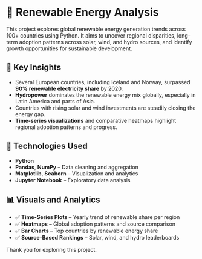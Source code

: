 # 🌿 Renewable Energy Analysis

This project explores global renewable energy generation trends across 100+ countries using Python. It aims to uncover regional disparities, long-term adoption patterns across solar, wind, and hydro sources, and identify growth opportunities for sustainable development.

## 📌 Key Insights

- Several European countries, including Iceland and Norway, surpassed **90% renewable electricity share** by 2020.
- **Hydropower** dominates the renewable energy mix globally, especially in Latin America and parts of Asia.
- Countries with rising solar and wind investments are steadily closing the energy gap.
- **Time-series visualizations** and comparative heatmaps highlight regional adoption patterns and progress.

## 🔧 Technologies Used

- **Python**  
- **Pandas**, **NumPy** – Data cleaning and aggregation  
- **Matplotlib**, **Seaborn** – Visualization and analytics  
- **Jupyter Notebook** – Exploratory data analysis

## 📊 Visuals and Analytics

- ✅ **Time-Series Plots** – Yearly trend of renewable share per region  
- ✅ **Heatmaps** – Global adoption patterns and source comparison  
- ✅ **Bar Charts** – Top countries by renewable energy share  
- ✅ **Source-Based Rankings** – Solar, wind, and hydro leaderboards  

Thank you for exploring this project.

